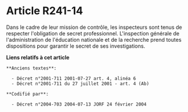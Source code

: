 # Article R241-14

Dans le cadre de leur mission de contrôle, les inspecteurs sont tenus de respecter l'obligation de secret professionnel.
L'inspection générale de l'administration de l'éducation nationale et de la recherche prend toutes dispositions pour garantir
le secret de ses investigations.

**Liens relatifs à cet article**

	**Anciens textes**:

	  - Décret n°2001-711 2001-07-27 art. 4, alinéa 6
	  - Décret n°2001-711 du 27 juillet 2001 - art. 4 (Ab)

	**Codifié par**:

	  - Décret n°2004-703 2004-07-13 JORF 24 février 2004
